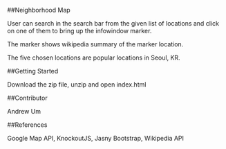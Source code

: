 ##Neighborhood Map

User can search in the search bar from the given list of locations and click on one of them to bring up the infowindow marker. 

The marker shows wikipedia summary of the marker location. 

The five chosen locations are popular locations in Seoul, KR. 

##Getting Started

Download the zip file, unzip and open index.html

##Contributor

Andrew Um

##References

Google Map API, KnockoutJS, Jasny Bootstrap, Wikipedia API